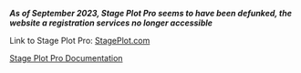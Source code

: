 **_As of September 2023, Stage Plot Pro seems to have been defunked, the website a registration services no longer accessible_**

Link to Stage Plot Pro: [StagePlot.com](https://www.stageplot.com)

[Stage Plot Pro Documentation](https://www.stageplot.com/DocFiles/StagePlotProDocs.html)